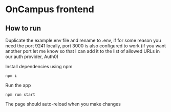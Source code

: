 # OnCampus frontend

## How to run
Duplicate the example.env file and rename to .env, if for some reason you need the port 9241 locally, port 3000 is also configured to work (if you want another port let me know so that I can add it to the list of allowed URLs in our auth provider, Auth0)

Install dependencies using npm

`npm i`

Run the app 

`npm run start`

The page should auto-reload when you make changes